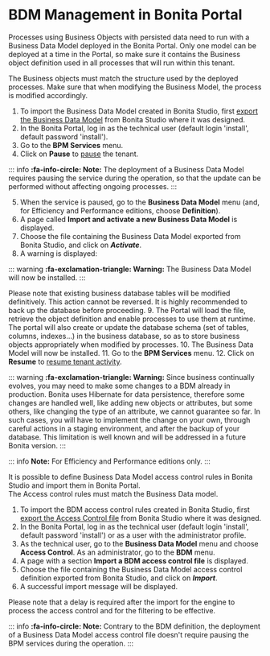 # BDM Management in Bonita Portal

Processes using Business Objects with persisted data need to run with a Business Data Model deployed in the Bonita Portal.
Only one model can be deployed at a time in the Portal, so make sure it contains the Business object definition used in all processes that will run within this tenant.

The Business objects must match the structure used by the deployed processes. Make sure that when modifying the Business Model, the process is modified accordingly.


1. To import the Business Data Model created in Bonita  Studio, first [export the Business Data Model](define-and-deploy-the-bdm.md) from Bonita  Studio where it was designed.
2. In the Bonita  Portal, log in as the technical user (default login 'install', default password 'install').
3. Go to the **BPM Services** menu.
4. Click on **Pause** to [pause](pause-and-resume-bpm-services.md) the tenant.

::: info
**:fa-info-circle: Note:** The deployment of a Business Data Model requires pausing the service during the operation, so that the update can be performed without affecting ongoing processes. 
:::

5. When the service is paused, go to the **Business Data Model** menu (and, for Efficiency and Performance editions, choose **Definition**).
6. A page called **Import and activate a new Business Data Model** is displayed.
7. Choose the file containing the Business Data Model exported from Bonita Studio, and click on _**Activate**_.
8. A warning is displayed:

::: warning
**:fa-exclamation-triangle: Warning:** The Business Data Model will now be installed.
:::

Please note that existing business database tables will be modified definitively. This action cannot be reversed. It is highly recommended to back up the database before proceeding.
9. The Portal will load the file, retrieve the object definition and enable processes to use them at runtime. The portal will also create or update the database schema (set of tables, columns, indexes...)
in the business database, so as to store business objects appropriately when modified by processes. 
10. The Business Data Model will now be installed.
11. Go to the **BPM Services** menu.
12. Click on **Resume** to [resume tenant activity](pause-and-resume-bpm-services.md).

::: warning
**:fa-exclamation-triangle: Warning:**  Since business continually evolves, you may need to make some changes to a BDM already in production.
Bonita uses Hibernate for data persistence, therefore some changes are handled well, like adding new objects or attributes, but some others, like changing the type of an attribute, we cannot guarantee so far.
In such cases, you will have to implement the change on your own, through careful actions in a staging environment, and after the backup of your database.
This limitation is well known and will be addressed in a future Bonita version.
:::

::: info
**Note:** For Efficiency and Performance editions only.
:::

It is possible to define Business Data Model access control rules in Bonita Studio and import them in Bonita Portal.  
The Access control rules must match the Business Data model.

1. To import the BDM access control rules created in Bonita Studio, first [export the Access Control file](bdm-access-control.md) from Bonita Studio where it was designed.
2. In the Bonita Portal, log in as the technical user (default login 'install', default password 'install') or as a user with the administrator profile.
3. As the technical user, go to the **Business Data Model** menu and choose **Access Control**. As an administrator, go to the **BDM** menu.
4. A page with a section **Import a BDM access control file** is displayed.
5. Choose the file containing the Business Data Model access control definition exported from Bonita Studio, and click on _**Import**_.
6. A successful import message will be displayed.

Please note that a delay is required after the import for the engine to process the access control and for the filtering to be effective.

::: info
**:fa-info-circle: Note:** Contrary to the BDM definition, the deployment of a Business Data Model access control file doesn't require pausing the BPM services during the operation. 
:::

